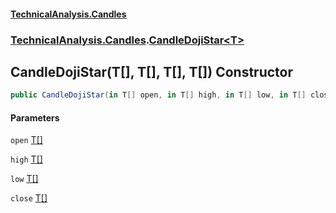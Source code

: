 #### [TechnicalAnalysis.Candles](TechnicalAnalysis.Candles.md 'TechnicalAnalysis.Candles')
### [TechnicalAnalysis.Candles](TechnicalAnalysis.Candles.md#TechnicalAnalysis.Candles 'TechnicalAnalysis.Candles').[CandleDojiStar&lt;T&gt;](CandleDojiStar_T_.md 'TechnicalAnalysis.Candles.CandleDojiStar<T>')

## CandleDojiStar(T[], T[], T[], T[]) Constructor

```csharp
public CandleDojiStar(in T[] open, in T[] high, in T[] low, in T[] close);
```
#### Parameters

<a name='TechnicalAnalysis.Candles.CandleDojiStar_T_.CandleDojiStar(T[],T[],T[],T[]).open'></a>

`open` [T](CandleDojiStar_T_.md#TechnicalAnalysis.Candles.CandleDojiStar_T_.T 'TechnicalAnalysis.Candles.CandleDojiStar<T>.T')[[]](https://docs.microsoft.com/en-us/dotnet/api/System.Array 'System.Array')

<a name='TechnicalAnalysis.Candles.CandleDojiStar_T_.CandleDojiStar(T[],T[],T[],T[]).high'></a>

`high` [T](CandleDojiStar_T_.md#TechnicalAnalysis.Candles.CandleDojiStar_T_.T 'TechnicalAnalysis.Candles.CandleDojiStar<T>.T')[[]](https://docs.microsoft.com/en-us/dotnet/api/System.Array 'System.Array')

<a name='TechnicalAnalysis.Candles.CandleDojiStar_T_.CandleDojiStar(T[],T[],T[],T[]).low'></a>

`low` [T](CandleDojiStar_T_.md#TechnicalAnalysis.Candles.CandleDojiStar_T_.T 'TechnicalAnalysis.Candles.CandleDojiStar<T>.T')[[]](https://docs.microsoft.com/en-us/dotnet/api/System.Array 'System.Array')

<a name='TechnicalAnalysis.Candles.CandleDojiStar_T_.CandleDojiStar(T[],T[],T[],T[]).close'></a>

`close` [T](CandleDojiStar_T_.md#TechnicalAnalysis.Candles.CandleDojiStar_T_.T 'TechnicalAnalysis.Candles.CandleDojiStar<T>.T')[[]](https://docs.microsoft.com/en-us/dotnet/api/System.Array 'System.Array')